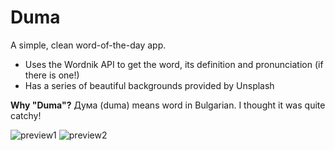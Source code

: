 # Duma

A simple, clean word-of-the-day app. 

* Uses the Wordnik API to get the word, its definition and pronunciation (if there is one!)
* Has a series of beautiful backgrounds provided by Unsplash 

**Why "Duma"?**
Дума (duma) means word in Bulgarian. I thought it was quite catchy! 
<br>

![preview1](https://www.dropbox.com/s/pnonmm2ia1brmhp/one.png?dl=1)
![preview2](https://www.dropbox.com/s/onqnjcyes5cglvd/two.png?dl=1)
